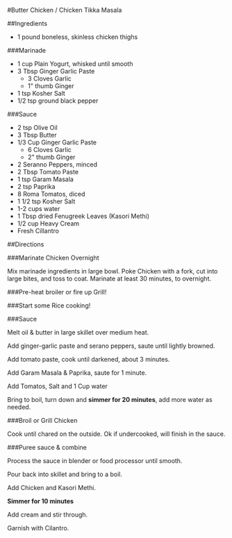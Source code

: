 #Butter Chicken / Chicken Tikka Masala

##Ingredients

 * 1 pound boneless, skinless chicken thighs
 
###Marinade

 * 1 cup Plain Yogurt, whisked until smooth
 * 3 Tbsp Ginger Garlic Paste
 	* 3 Cloves Garlic
 	* 1" thumb Ginger
 * 1 tsp Kosher Salt
 * 1/2 tsp ground black pepper

###Sauce

 * 2 tsp Olive Oil
 * 3 Tbsp Butter
 * 1/3 Cup Ginger Garlic Paste
 	* 6 Cloves Garlic
 	* 2" thumb Ginger
 * 2 Seranno Peppers, minced
 * 2 Tbsp Tomato Paste
 * 1 tsp Garam Masala
 * 2 tsp Paprika
 * 8 Roma Tomatos, diced
 * 1 1/2 tsp Kosher Salt
 * 1-2 cups water
 * 1 Tbsp dried Fenugreek Leaves (Kasori Methi)
 * 1/2 cup Heavy Cream
 * Fresh Cillantro
 
##Directions
 
###Marinate Chicken Overnight
 
 Mix marinade ingredients in large bowl. Poke Chicken with a fork, cut into large bites, and toss to coat. Marinate at least 30 minutes, to overnight.
 
###Pre-heat broiler or fire up Grill!

###Start some Rice cooking!
 
###Sauce
 
 Melt oil & butter in large skillet over medium heat.
 
 Add ginger-garlic paste and serano peppers, saute until lightly browned.
 
 Add tomato paste, cook until darkened, about 3 minutes.
 
 Add Garam Masala & Paprika, saute for 1 minute.
 
 Add Tomatos, Salt and 1 Cup water
 
 Bring to boil, turn down and **simmer for 20 minutes**, add more water as needed.
 
###Broil or Grill Chicken
 
 Cook until chared on the outside. Ok if undercooked, will finish in the sauce.
 
###Puree sauce & combine

Process the sauce in blender or food processor until smooth.

Pour back into skillet and bring to a boil.

Add Chicken and Kasori Methi.

**Simmer for 10 minutes**

Add cream and stir through.

Garnish with Cilantro.
